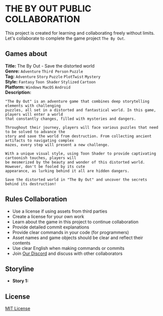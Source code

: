 # THE BY OUT PUBLIC COLLABORATION

This project is created for learning and collaborating freely without limits. Let's collaborate to complete the game project `The By Out`.

## Games about
**Title:** The By Out - Save the distorted world <br>
**Genre:** `Adventure` `Third Person` `Puzzle` <br>
**Tag:** `Adventure` `Story` `Puzzle` `PlotTwist` `Mystery` <br>
**Style:** `Fantasy` `Toon Shader` `Stylized` `Cartoon` <br>
**Platform:** `Windows` `MacOS` `Android` <br>
**Description:** <br>
```
"The By Out" is an adventure game that combines deep storytelling elements with challenging
puzzles, all set in a distorted and fantastical world. In this game, players will enter a world
that constantly changes, filled with mysteries and dangers.

Throughout their journey, players will face various puzzles that need to be solved to advance the
story and save the world from destruction. From collecting ancient artifacts to navigating complex
mazes, every step will present a new challenge.

With a unique visual style, using Toon Shader to provide captivating cartoonish touches, players will
be mesmerized by the beauty and wonder of this distorted world. However, don't be fooled by its cute
appearance, as lurking behind it all are hidden dangers.

Save the distorted world in "The By Out" and uncover the secrets behind its destruction!
```

## Rules Collaboration
- Use a license if using assets from third parties
- Create a license for your own work
- Learn about the game in this project to continue collaboration
- Provide detailed commit explanations
- Provide clear commands in your code (for programmers)
- Asset names and game objects should be clear and reflect their contents
- Use clear English when making commands or commits
- Join [Our Discord](https://discord.gg/cHxtyxtpNy) and discuss with other collaborators

## Storyline
- **Story 1:**

## License
[MIT License](https://github.com/exzgit/TheByOut/blob/main/License.txt)

